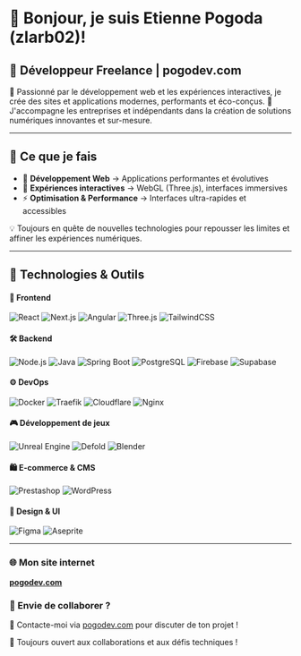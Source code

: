 # 👋 Bonjour, je suis Etienne Pogoda (zlarb02)!

## 🚀 Développeur Freelance | pogodev.com

🔹 Passionné par le développement web et les expériences interactives, je crée des sites et applications modernes, performants et éco-conçus.
🔹 J'accompagne les entreprises et indépendants dans la création de solutions numériques innovantes et sur-mesure.

---

## 🌟 Ce que je fais

- 🚀 **Développement Web** → Applications performantes et évolutives
- 🎨 **Expériences interactives** → WebGL (Three.js), interfaces immersives
- ⚡ **Optimisation & Performance** → Interfaces ultra-rapides et accessibles

💡 Toujours en quête de nouvelles technologies pour repousser les limites et affiner les expériences numériques.

---

## 🔧 Technologies & Outils

#### 🚀 **Frontend**
![React](https://img.shields.io/badge/-React-61DAFB?style=flat&logo=react&logoColor=white) ![Next.js](https://img.shields.io/badge/-Next.js-000000?style=flat&logo=next.js&logoColor=white) ![Angular](https://img.shields.io/badge/-Angular-DD0031?style=flat&logo=angular&logoColor=white) ![Three.js](https://img.shields.io/badge/-Three.js-000000?style=flat&logo=three.js&logoColor=white) ![TailwindCSS](https://img.shields.io/badge/-TailwindCSS-38B2AC?style=flat&logo=tailwind-css&logoColor=white)

#### 🛠 **Backend**
![Node.js](https://img.shields.io/badge/-Node.js-339933?style=flat&logo=node.js&logoColor=white) ![Java](https://img.shields.io/badge/-Java-007396?style=flat&logo=java&logoColor=white) ![Spring Boot](https://img.shields.io/badge/-Spring%20Boot-6DB33F?style=flat&logo=spring-boot&logoColor=white) ![PostgreSQL](https://img.shields.io/badge/-PostgreSQL-336791?style=flat&logo=postgresql&logoColor=white) ![Firebase](https://img.shields.io/badge/-Firebase-FFCA28?style=flat&logo=firebase&logoColor=black) ![Supabase](https://img.shields.io/badge/-Supabase-3ECF8E?style=flat&logo=supabase&logoColor=white)

#### ⚙️ **DevOps**
![Docker](https://img.shields.io/badge/-Docker-2496ED?style=flat&logo=docker&logoColor=white) ![Traefik](https://img.shields.io/badge/-Traefik-24A1C1?style=flat&logo=traefik&logoColor=white) ![Cloudflare](https://img.shields.io/badge/-Cloudflare-F38020?style=flat&logo=cloudflare&logoColor=white) ![Nginx](https://img.shields.io/badge/-Nginx-269539?style=flat&logo=nginx&logoColor=white)

#### 🎮 **Développement de jeux**
![Unreal Engine](https://img.shields.io/badge/-Unreal%20Engine-0E1128?style=flat&logo=unreal-engine&logoColor=white) ![Defold](https://img.shields.io/badge/-Defold-EB4C25?style=flat&logo=defold-engine&logoColor=white) ![Blender](https://img.shields.io/badge/-Blender-F5792A?style=flat&logo=blender&logoColor=white)

#### 🛍 **E-commerce & CMS**
![Prestashop](https://img.shields.io/badge/-Prestashop-DF0067?style=flat&logo=prestashop&logoColor=white) ![WordPress](https://img.shields.io/badge/-WordPress-21759B?style=flat&logo=wordpress&logoColor=white)

#### 🎨 **Design & UI**
![Figma](https://img.shields.io/badge/-Figma-F24E1E?style=flat&logo=figma&logoColor=white) ![Aseprite](https://img.shields.io/badge/-Aseprite-7D929E?style=flat&logo=aseprite&logoColor=white)

---

### 🌐 Mon site internet

[**pogodev.com**](https://pogodev.com)

### 🎯 Envie de collaborer ?

📩 Contacte-moi via [pogodev.com](https://pogodev.com) pour discuter de ton projet !

🚀 Toujours ouvert aux collaborations et aux défis techniques !

